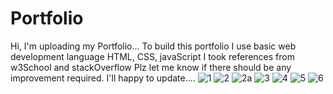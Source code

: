 # Portfolio
Hi, I'm uploading my Portfolio...
To build this portfolio I use basic web development language HTML, CSS, javaScript
I took references from w3School and stackOverflow
Plz let me know if there should be any improvement required. I'll happy to update....
![1](https://github.com/Himanshi7Bansal/Portfolio/assets/101702840/34417185-6640-473b-b82c-8410386f24d7)
![2](https://github.com/Himanshi7Bansal/Portfolio/assets/101702840/666243eb-9151-4257-956e-2d7b546956fc)
![2a](https://github.com/Himanshi7Bansal/Portfolio/assets/101702840/939c2fa0-e4ba-4f95-9103-e1651db5a04b)
![3](https://github.com/Himanshi7Bansal/Portfolio/assets/101702840/aed34ac1-9df9-4687-a369-b90d46dd45d1)
![4](https://github.com/Himanshi7Bansal/Portfolio/assets/101702840/ce25247f-ca7e-4727-bd6b-9c9d4e54c26d)
![5](https://github.com/Himanshi7Bansal/Portfolio/assets/101702840/b5f35475-3f7d-4995-b2e0-1716f93dfcab)
![6](https://github.com/Himanshi7Bansal/Portfolio/assets/101702840/1abad622-9ca2-449b-aa16-0ad1a97e3274)
